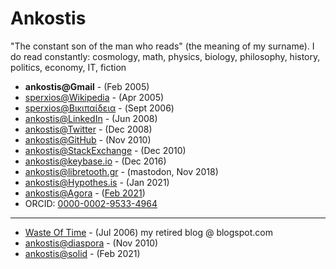 # Ankostis

"The constant son of the man who reads" (the meaning of my surname).
I do read constantly: cosmology, math, physics, biology, philosophy, history, politics, economy, IT, fiction

- **ankostis@Gmail** - (Feb 2005)
- [sperxios@Wikipedia](https://en.wikipedia.org/wiki/User:Sperxios) - (Apr 2005)
- [sperxios@Βικιπαίδεια](https://el.wikipedia.org/wiki/%CE%A7%CF%81%CE%AE%CF%83%CF%84%CE%B7%CF%82:Sperxios) - (Sept 2006)
- [ankostis@LinkedIn](https://www.linkedin.com/in/kostis-anagnostopoulos-833a458/) - (Jun 2008)
- [ankostis@Twitter](https://twitter.com/ankostis) - (Dec 2008)
- [ankostis@GitHub](https://github.com/ankostis) - (Nov 2010)
- [ankostis@StackExchange](https://stackoverflow.com/users/548792/ankostis?tab=profile) - (Dec 2010)
- [ankostis@keybase.io](https://keybase.io/ankostis) - (Dec 2016)
- [ankostis@libretooth.gr](https://libretooth.gr/@ankostis) - (mastodon, Nov 2018)
- [ankostis@Hypothes.is](https://hypothes.is/users/ankostis) - (Jan 2021)
- [ankostis@Agora](https://anagora.org/@ankostis) - ([Feb 2021](https://twitter.com/flancian/status/1358907558023553033?s=20))
- ORCID: [0000-0002-9533-4964](https://orcid.org/0000-0002-9533-4964)

---

- [Waste Of Time](https://ankostis.blogspot.com/) - (Jul 2006) my retired blog @ blogspot.com
- [ankostis@diaspora](ankostis@joindiaspora.com) - (Nov 2010)
- [ankostis@solid](https://ankostis.solidcommunity.net/) - (Feb 2021)
